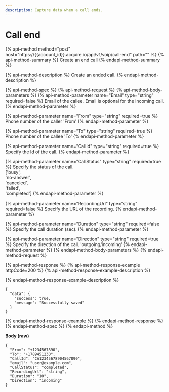 ```yaml
---
description: Capture data when a call ends.
---
```


# Call end

{% api-method method="post" host="https://{{account\_id}}.acquire.io/api/v1/voip/call-end" path="" %}
{% api-method-summary %}
Create an end call
{% endapi-method-summary %}

{% api-method-description %}
Create an ended call.
{% endapi-method-description %}

{% api-method-spec %}
{% api-method-request %}
{% api-method-body-parameters %}
{% api-method-parameter name="Email" type="string" required=false %}
Email of the callee. Email is optional for the incoming call.
{% endapi-method-parameter %}

{% api-method-parameter name="From" type="string" required=true %}
Phone number of the caller 'From'
{% endapi-method-parameter %}

{% api-method-parameter name="To" type="string" required=true %}
Phone number of the callee 'To'
{% endapi-method-parameter %}

{% api-method-parameter name="CallId" type="string" required=true %}
Specify the Id of the call.
{% endapi-method-parameter %}

{% api-method-parameter name="CallStatus" type="string" required=true %}
Specify the status of the call.   
\['busy',  
'no-answer',  
'canceled',  
'failed',  
'completed'\]
{% endapi-method-parameter %}

{% api-method-parameter name="RecordingUrl" type="string" required=false %}
Specify the URL of the recording.
{% endapi-method-parameter %}

{% api-method-parameter name="Duration" type="string" required=false %}
Specify the call duration \(sec\). 
{% endapi-method-parameter %}

{% api-method-parameter name="Direction" type="string" required=true %}
Specify the direction of the call. 'outgoing/incoming'
{% endapi-method-parameter %}
{% endapi-method-body-parameters %}
{% endapi-method-request %}

{% api-method-response %}
{% api-method-response-example httpCode=200 %}
{% api-method-response-example-description %}

{% endapi-method-response-example-description %}

```
{
  "data": {
    "success": true,
    "message": "Successfully saved"
  }
}
```
{% endapi-method-response-example %}
{% endapi-method-response %}
{% endapi-method-spec %}
{% endapi-method %}

**Body \(raw\)**

```text
{
  "From": "+1234567890",
  "To": "+1789451230",
  "CallId": "CA12345678904567890",
  "email": "user@example.com",
  "CallStatus": "completed",
  "RecordingUrl": "string",
  "Duration": "10",
  "Direction": "incoming"
}
```

